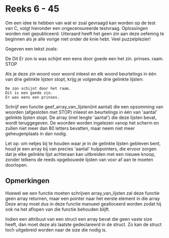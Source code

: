 # Reeks 6 - 45
Om een idee te hebben van wat er zoal gevraagd kan worden op de test van C, volgt hieronder een ongecensureerde
testvraag. Oplossingen worden niet gepubliceerd. Uiteraard heeft het geen zin aan deze oefening te beginnen als je
alle vorige niet onder de knie hebt. Veel puzzelplezier!

Gegeven een tekst zoals:

De Dit Er zon is was schijnt een eens door goede een het zin. prinses. raam. STOP

Als je deze zin woord voor woord inleest en elk woord beurtelings in één van drie gelinkte lijsten stopt, krijg je volgende drie gelinkte lijsten:

    De zon schijnt door het raam.
    Dit is een goede zin.
    Er was eens een prinses.

Schrijf een functie geef_array_van_lijsten(int aantal) die een opsomming van woorden (afgesloten met STOP) inleest en
beurtelings in één van 'aantal' gelinkte lijsten stopt. De array (met lengte 'aantal') die deze lijsten bevat, wordt
teruggegeven. De woorden worden ingelezen vanop het scherm en zullen niet meer dan 80 letters bevatten, maar neem niet
meer geheugenplaats in dan nodig.

Let op: om netjes bij te houden waar je in de gelinkte lijsten gebleven bent, houd je een array bij van precies 'aantal'
hulppointers, die ervoor zorgen dat je elke gelinkte lijst achteraan kan uitbreiden met een nieuwe knoop, zonder telkens
de reeds opgebouwde lijsten van voor af aan te moeten doorlopen.

## Opmerkingen
Hoewel we een functie moeten schrijven array_van_lijsten zal deze functie geen array returnen, maar een pointer naar het eerste element in die array
Deze array moet dus in deze functie manueel gealloceerd worden zodat hij ook na het aflopen van die functie behouden blijft.

Indien een attribuut van een struct een array bevat die geen vaste size heeft, dan moet deze als laatste gedeclareerd in de struct.
Zo kan de struct toch uitgebreid worden naar de size die nodig is.
